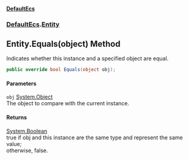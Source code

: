 #### [DefaultEcs](index.md 'index')
### [DefaultEcs](index.md#DefaultEcs 'DefaultEcs').[Entity](Entity.md 'DefaultEcs.Entity')
## Entity.Equals(object) Method
Indicates whether this instance and a specified object are equal.  
```csharp
public override bool Equals(object obj);
```
#### Parameters
<a name='DefaultEcs_Entity_Equals(object)_obj'></a>
`obj` [System.Object](https://docs.microsoft.com/en-us/dotnet/api/System.Object 'System.Object')  
The object to compare with the current instance.
  
#### Returns
[System.Boolean](https://docs.microsoft.com/en-us/dotnet/api/System.Boolean 'System.Boolean')  
true if obj and this instance are the same type and represent the same value;  
otherwise, false.  
